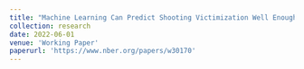 ```yaml
---
title: "Machine Learning Can Predict Shooting Victimization Well Enough to Help Prevent It"
collection: research
date: 2022-06-01
venue: 'Working Paper'
paperurl: 'https://www.nber.org/papers/w30170'
---
```


